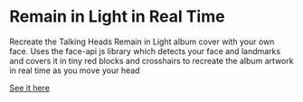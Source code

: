 # Remain in Light in Real Time
Recreate the Talking Heads Remain in Light album cover with your own face.
Uses the face-api js library which detects your face and landmarks and covers it in tiny red blocks and crosshairs to recreate the album artwork in real time as you move your head

[See it here](https://wormmoon.github.io/remain-in-light/)

